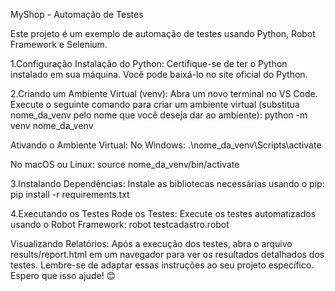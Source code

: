 MyShop - Automação de Testes

Este projeto é um exemplo de automação de testes usando Python, Robot Framework e Selenium.

1.Configuração
Instalação do Python:
Certifique-se de ter o Python instalado em sua máquina. Você pode baixá-lo no site oficial do Python.

2.Criando um Ambiente Virtual (venv):
Abra um novo terminal no VS Code.
Execute o seguinte comando para criar um ambiente virtual (substitua nome_da_venv pelo nome que você deseja dar ao ambiente):
python -m venv nome_da_venv

Ativando o Ambiente Virtual:
No Windows:
.\nome_da_venv\Scripts\activate

No macOS ou Linux:
source nome_da_venv/bin/activate

3.Instalando Dependências:
Instale as bibliotecas necessárias usando o pip:
pip install -r requirements.txt

4.Executando os Testes
Rode os Testes:
Execute os testes automatizados usando o Robot Framework:
robot testcadastro.robot

Visualizando Relatórios:
Após a execução dos testes, abra o arquivo results/report.html em um navegador para ver os resultados detalhados dos testes.
Lembre-se de adaptar essas instruções ao seu projeto específico. Espero que isso ajude! 😊
